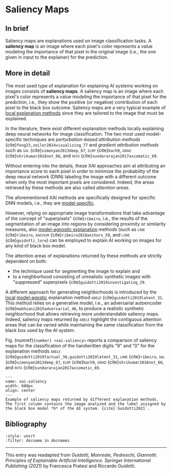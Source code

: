 # Saliency Maps

## In brief

Saliency maps are explanations used on image classification tasks. A **saliency map** is an image where each pixel's color represents a value modeling the importance of that pixel in the original image (i.e., the one given in input to the explainer) for the prediction.

## More in detail

The most used type of explanation for explaining AI systems working on images consists of **saliency maps**. A saliency map is an image where each pixel's color represents a value modeling the importance of that pixel for the prediction, i.e., they show the positive (or negative) contribution of each pixel to the black box
outcome. Saliency maps are a very typical example of [local explanation methods](./global_local.md) since they are tailored to the image that must be explained. 

In the literature, there exist different explanation methods locally explaining deep neural networks for image classification. The two most used model-specific techniques are *perturbation-based attribution methods* {cite}`fong23,zeiler2014visualizing_77` and
*gradient attribution methods* such as <span style="font-variant:small-caps;">sal</span> {cite}`simonyan2013deep_67`, <span style="font-variant:small-caps;">elrp</span> {cite}`bach9`, <span style="font-variant:small-caps;">grad</span> {cite}`shrikumar2016not_66`, and <span style="font-variant:small-caps;">intg</span> {cite}`sundararajan2017axiomatic_69`. 

Without entering into the details, these XAI approaches aim at attributing an importance score to each pixel in order to minimize the probability of the deep neural network (DNN) labeling the image with a different outcome when only the most important pixels are considered. Indeed, the areas retrieved by these methods are also called *attention areas*.

The aforementioned XAI methods are specifically designed for specific DNN models, i.e., they are [model-specific](./model_specific.md). 

However, relying on appropriate image transformations that take advantage of the concept of "superpixels" {cite}`ribeiro`, i.e., the results of the segmentation of an image into regions by considering proximity or similarity measures, also [model-agnostic explanation](./model_specific.md) methods (such as <span style="font-variant:small-caps;">lime</span> {cite}`ribeiro`, <span style="font-variant:small-caps;">anchor</span> {cite}`ribeiro2018anchors_59`, and <span style="font-variant:small-caps;">lore</span> {cite}`guidotti_lore`) can be employed to explain AI working on images for any kind of black box model. 

The attention areas of explanations returned by these methods are strictly dependent on both:
- the technique used for segmenting the image to explain and
- to a neighborhood consisting of unrealistic synthetic images with "suppressed"
superpixels {cite}`guidotti2019investigating_29`.

A different approach for generating neighborhoods is introduced by the [local](./global_local.md) [model-agostic](./model_specific.md) explanation method
<span style="font-variant:small-caps;">abele</span> {cite}`guidotti2019latent_31`. This method relies on a generative model, i.e., an adversarial autoencoder {cite}`makhzani2015adversarial_46`, to produce a realistic synthetic neighborhood that allows retrieving more understandable saliency maps. 
Indeed, saliency maps returned by <span style="font-variant:small-caps;">abele</span> highlight the contiguous attention
areas that can be varied while maintaining the same classification from the black
box used by the AI system. 

Fig. {numref}`{number} <xai-saliency>` reports a comparison of saliency maps for
the classification of the handwritten digits "9" and "0" for the explanation methods
<span style="font-variant:small-caps;">abele</span> {cite}`guidotti2019factual_30,guidotti2019latent_31`, <span style="font-variant:small-caps;">lime</span> {cite}`ribeiro`, <span style="font-variant:small-caps;">sal</span> {cite}`simonyan2013deep_67`, <span style="font-variant:small-caps;">elrp</span> {cite}`bach9`, <span style="font-variant:small-caps;">grad</span> {cite}`shrikumar2016not_66`, and <span style="font-variant:small-caps;">intg</span> {cite}`sundararajan2017axiomatic_69`.

```{figure} ./saliency.png
---
name: xai-saliency
width: 600px
align: center
---
Example of saliency maps returned by different explanation methods. The first column contains the image analyzed and the label assigned by the black box model *b* of the AI system. {cite}`Guidotti2021`.
```

## Bibliography

```{bibliography}
:style: unsrt
:filter: docname in docnames
```

---
 
 
This entry was readapted from *Guidotti, Monreale, Pedreschi, Giannotti. Principles of Explainable Artificial Intelligence. Springer International Publishing (2021)* by Francesca Pratesi and Riccardo Guidotti.

